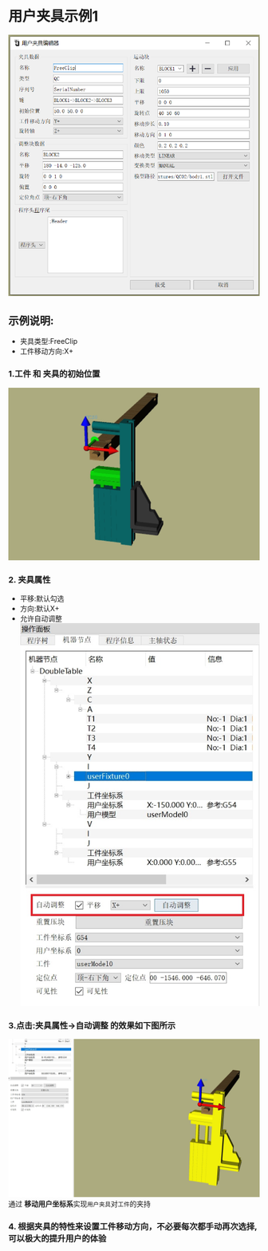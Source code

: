 # 用户夹具示例1

![用户夹具编辑器](../image/machine/userFixtureEditor/用户夹具编辑界面.png)

## 示例说明:
- 夹具类型:FreeClip
- 工件移动方向:X+

### 1.工件 和 夹具的初始位置
![图片1](../image/machine/userFixtureEditor/模型在夹具的X-方向.png)
### 2. 夹具属性
- 平移:默认勾选
- 方向:默认X+
- 允许自动调整  
![夹具属性](../image/machine/userFixtureEditor/自动调整选项.png)

### 3.点击:夹具属性->自动调整 的效果如下图所示  
![图片2](../image/machine/userFixtureEditor/夹具夹持状态.png)
通过 **移动用户坐标系**实现`用户夹具`对`工件`的夹持

### 4. 根据夹具的特性来设置**工件移动方向**，不必要每次都手动再次选择,可以极大的提升用户的体验